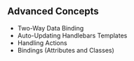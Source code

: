 ##  Advanced Concepts

* Two-Way Data Binding
* Auto-Updating Handlebars Templates
* Handling Actions
* Bindings (Attributes and Classes)